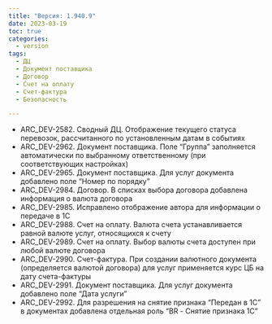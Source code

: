 ```yaml
---
title: "Версия: 1.940.9"
date: 2023-03-19
toc: true
categories:
  - version
tags:
  - ДЦ
  - Документ поставщика
  - Договор
  - Счет на оплату
  - Счет-фактура
  - Безопасность

---
```


-   ARC_DEV-2582. Сводный ДЦ. Отображение текущего статуса перевозок, рассчитанного по установленным датам в событиях
-   ARC_DEV-2962. Документ поставщика. Поле “Группа” заполняется автоматически по выбранному ответственному (при соответствующих настройках)
-   ARC_DEV-2965. Документ поставщика. Для услуг документа добавлено поле “Номер по порядку”
-   ARC_DEV-2984. Договор. В списках выбора договора добавлена информация о валюта договора
-   ARC_DEV-2985. Исправлено отображение автора для информации о передаче в 1С
-   ARC_DEV-2988. Счет на оплату. Валюта счета устанавливается равной валюте услуг, относящихся к счету
-   ARC_DEV-2989. Счет на оплату. Выбор валюты счета доступен при любой валюте договора
-   ARC_DEV-2990. Счет-фактура. При создании валютного документа (определяется валютой договора) для услуг применяется курс ЦБ на дату счета-фактуры
-   ARC_DEV-2991. Документ поставщика. Для услуг документа добавлено поле “Дата услуги”
-   ARC_DEV-2992. Для разрешения на снятие признака “Передан в 1С” в документах добавлена отдельная роль “BR - Снятие признака 1С”
